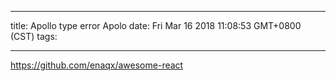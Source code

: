 
---
title: Apollo type error Apolo
date: Fri Mar 16 2018 11:08:53 GMT+0800 (CST)
tags:

---

https://github.com/enaqx/awesome-react